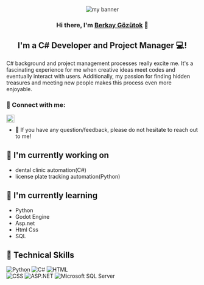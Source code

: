 <p align="center">
  <a><img src="https://media.licdn.com/dms/image/D4D16AQGQAeSTmu0eRg/profile-displaybackgroundimage-shrink_350_1400/0/1709478210774?e=1715212800&v=beta&t=TnrYVsU6vxUutCjrZIKIeH10ucdOvpELRprtzxmiJVI" alt="my banner"></a>
</p>


<h3 align="center">
Hi there, I'm <a href="https://www.linkedin.com/in/berkaygztk1928/" target="_blank" rel="noreferrer">Berkay Gözütok</a> 👋
</h3>

<h2 align="center">
I'm a C# Developer and Project Manager 💻!
</h2> 

C# background and project management processes really excite me. It's a fascinating experience for me when creative ideas meet codes and eventually interact with users. Additionally, my passion for finding hidden treasures and meeting new people makes this process even more enjoyable.

### 🤝 Connect with me:

<a href="https://www.linkedin.com/in/berkaygztk1928/"><img align="left" src="https://raw.githubusercontent.com/yushi1007/yushi1007/main/images/linkedin.svg" alt="Yu Shi | LinkedIn" width="21px"/></a>
</br>
- 💬 If you have any question/feedback, please do not hesitate to reach out to me!

## 🔭 I'm currently working on

- dental clinic automation(C#)
- license plate tracking automation(Python)
  
## 🌱 I'm currently learning

- Python
- Godot Engine
- Asp.net
- Html Css
- SQL

## 💼 Technical Skills

![Python](https://img.shields.io/badge/Python-%233776AB.svg?style=for-the-badge&logo=python&logoColor=white)
![C#](https://img.shields.io/badge/C%23-%23239120.svg?style=for-the-badge&logo=c-sharp&logoColor=white)
![HTML](https://img.shields.io/badge/HTML5-%23E34F26.svg?style=for-the-badge&logo=html5&logoColor=white)
</br>
![CSS](https://img.shields.io/badge/CSS3-%231572B6.svg?style=for-the-badge&logo=css3&logoColor=white)
![ASP.NET](https://img.shields.io/badge/ASP.NET-%23512BD4.svg?style=for-the-badge&logo=.net&logoColor=white)
![Microsoft SQL Server](https://img.shields.io/badge/Microsoft_SQL_Server-%23CC2927.svg?style=for-the-badge&logo=microsoft-sql-server&logoColor=white)
